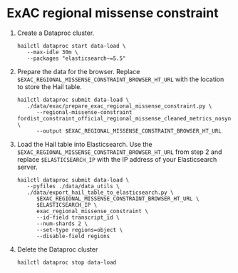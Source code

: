 # ExAC regional missense constraint

1. Create a Dataproc cluster.

   ```shell
   hailctl dataproc start data-load \
      --max-idle 30m \
      --packages "elasticsearch~=5.5"
   ```

2. Prepare the data for the browser. Replace `$EXAC_REGIONAL_MISSENSE_CONSTRAINT_BROWSER_HT_URL`
   with the location to store the Hail table.

   ```shell
   hailctl dataproc submit data-load \
      ./data/exac/prepare_exac_regional_missense_constraint.py \
         --regional-missense-constraint fordist_constraint_official_regional_missense_cleaned_metrics_nosynoutliers.txt \
         --output $EXAC_REGIONAL_MISSENSE_CONSTRAINT_BROWSER_HT_URL
   ```

3. Load the Hail table into Elasticsearch. Use the `$EXAC_REGIONAL_MISSENSE_CONSTRAINT_BROWSER_HT_URL`
   from step 2 and replace `$ELASTICSEARCH_IP` with the IP address of your Elasticsearch server.

   ```shell
   hailctl dataproc submit data-load \
      --pyfiles ./data/data_utils \
      ./data/export_hail_table_to_elasticsearch.py \
         $EXAC_REGIONAL_MISSENSE_CONSTRAINT_BROWSER_HT_URL \
         $ELASTICSEARCH_IP \
         exac_regional_missense_constraint \
         --id-field transcript_id \
         --num-shards 2 \
         --set-type regions=object \
         --disable-field regions

   ```

4. Delete the Dataproc cluster

   ```shell
   hailctl dataproc stop data-load
   ```
